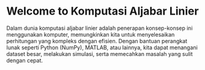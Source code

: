 # Welcome to Komputasi Aljabar Linier

Dalam dunia komputasi aljabar linier adalah penerapan konsep-konsep ini menggunakan komputer, memungkinkan kita untuk menyelesaikan perhitungan yang kompleks dengan efisien. Dengan bantuan perangkat lunak seperti Python (NumPy), MATLAB, atau lainnya, kita dapat menangani dataset besar, melakukan simulasi, serta memecahkan masalah yang sulit dengan cepat.

```{tableofcontents}
```
